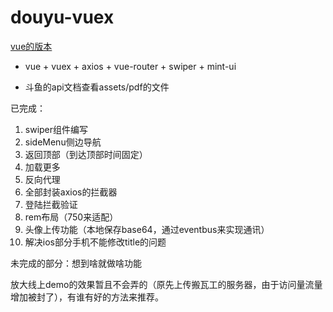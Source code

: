 # douyu-vuex

[vue的版本](https://github.com/liuxingzhijian1320/douyu-vue)

- vue + vuex + axios + vue-router + swiper + mint-ui

- 斗鱼的api文档查看assets/pdf的文件

已完成：
1. swiper组件编写
2. sideMenu侧边导航
3. 返回顶部（到达顶部时间固定）
4. 加载更多
5. 反向代理
6. 全部封装axios的拦截器
7. 登陆拦截验证
8. rem布局（750来适配）
9. 头像上传功能（本地保存base64，通过eventbus来实现通讯）
10. 解决ios部分手机不能修改title的问题

未完成的部分：想到啥就做啥功能

放大线上demo的效果暂且不会弄的（原先上传搬瓦工的服务器，由于访问量流量增加被封了），有谁有好的方法来推荐。
